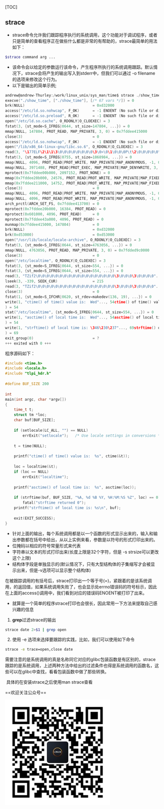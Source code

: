 [TOC]

## strace



- strace命令允许我们跟踪程序执行的系统调用，这个功能对于调试程序，或者只是简单的查看程序正在做些什么都是非常的有帮助的，strace最简单的用法如下：

```bash
$strace command arg ...
```

- 该命令会以给定的参数运行该命令，产生程序所执行的系统调用跟踪。默认情况下，strace会将产生的输出写入到stderr中，但我们可以通过 -o filename的选项来修改这个行为。
- 以下是输出的简单示例;

```c
andrew@andrew-Thurley:/work/linux_unix/sys_man/time$ strace ./show_time
execve("./show_time", ["./show_time"], [/* 67 vars */]) = 0
brk(NULL)                               = 0xd32000
access("/etc/ld.so.nohwcap", F_OK)      = -1 ENOENT (No such file or directory)
access("/etc/ld.so.preload", R_OK)      = -1 ENOENT (No such file or directory)
open("/etc/ld.so.cache", O_RDONLY|O_CLOEXEC) = 3
fstat(3, {st_mode=S_IFREG|0644, st_size=147804, ...}) = 0
mmap(NULL, 147804, PROT_READ, MAP_PRIVATE, 3, 0) = 0x7fddee415000
close(3)                                = 0
access("/etc/ld.so.nohwcap", F_OK)      = -1 ENOENT (No such file or directory)
open("/lib/x86_64-linux-gnu/libc.so.6", O_RDONLY|O_CLOEXEC) = 3
read(3, "\177ELF\2\1\1\3\0\0\0\0\0\0\0\0\3\0>\0\1\0\0\0P\t\2\0\0\0\0\0"..., 832) = 832
fstat(3, {st_mode=S_IFREG|0755, st_size=1868984, ...}) = 0
mmap(NULL, 4096, PROT_READ|PROT_WRITE, MAP_PRIVATE|MAP_ANONYMOUS, -1, 0) = 0x7fddee414000
mmap(NULL, 3971488, PROT_READ|PROT_EXEC, MAP_PRIVATE|MAP_DENYWRITE, 3, 0) = 0x7fddede4b000
mprotect(0x7fddee00b000, 2097152, PROT_NONE) = 0
mmap(0x7fddee20b000, 24576, PROT_READ|PROT_WRITE, MAP_PRIVATE|MAP_FIXED|MAP_DENYWRITE, 3, 0x1c0000) = 0x7fddee20b000
mmap(0x7fddee211000, 14752, PROT_READ|PROT_WRITE, MAP_PRIVATE|MAP_FIXED|MAP_ANONYMOUS, -1, 0) = 0x7fddee211000
close(3)                                = 0
mmap(NULL, 4096, PROT_READ|PROT_WRITE, MAP_PRIVATE|MAP_ANONYMOUS, -1, 0) = 0x7fddee413000
mmap(NULL, 4096, PROT_READ|PROT_WRITE, MAP_PRIVATE|MAP_ANONYMOUS, -1, 0) = 0x7fddee412000
arch_prctl(ARCH_SET_FS, 0x7fddee413700) = 0
mprotect(0x7fddee20b000, 16384, PROT_READ) = 0
mprotect(0x601000, 4096, PROT_READ)     = 0
mprotect(0x7fddee43a000, 4096, PROT_READ) = 0
munmap(0x7fddee415000, 147804)          = 0
brk(NULL)                               = 0xd32000
brk(0xd53000)                           = 0xd53000
open("/usr/lib/locale/locale-archive", O_RDONLY|O_CLOEXEC) = 3
fstat(3, {st_mode=S_IFREG|0644, st_size=4763056, ...}) = 0
mmap(NULL, 4763056, PROT_READ, MAP_PRIVATE, 3, 0) = 0x7fdded9c0000
close(3)                                = 0
open("/etc/localtime", O_RDONLY|O_CLOEXEC) = 3
fstat(3, {st_mode=S_IFREG|0644, st_size=554, ...}) = 0
fstat(3, {st_mode=S_IFREG|0644, st_size=554, ...}) = 0
read(3, "TZif2\0\0\0\0\0\0\0\0\0\0\0\0\0\0\0\0\0\0\3\0\0\0\3\0\0\0\0"..., 4096) = 554
lseek(3, -339, SEEK_CUR)                = 215
read(3, "TZif2\0\0\0\0\0\0\0\0\0\0\0\0\0\0\0\0\0\0\3\0\0\0\3\0\0\0\0"..., 4096) = 339
close(3)                                = 0
fstat(1, {st_mode=S_IFCHR|0620, st_rdev=makedev(136, 19), ...}) = 0
write(1, "ctime() of time() value is:  Wed"..., 54ctime() of time() value is:  Wed May 29 22:50:58 2019
) = 54
stat("/etc/localtime", {st_mode=S_IFREG|0644, st_size=554, ...}) = 0
write(1, "asctime() of local time is:  Wed"..., 54asctime() of local time is:  Wed May 29 22:50:58 2019
) = 54
write(1, "strftime() of local time is: \346\230\237"..., 69strftime() of local time is: 星期三, 29 五月 2019, 22:50:58 CST
) = 69
exit_group(0)                           = ?
+++ exited with 0 +++

```



程序源码如下：

```c
#include <time.h>
#include <locale.h>
#include "tlpi_hdr.h"

#define BUF_SIZE 200

int
main(int argc, char *argv[])
{
    time_t t;
    struct tm *loc;
    char buf[BUF_SIZE];

    if (setlocale(LC_ALL, "") == NULL)
        errExit("setlocale");   /* Use locale settings in conversions */

    t = time(NULL);

    printf("ctime() of time() value is:  %s", ctime(&t));

    loc = localtime(&t);
    if (loc == NULL)
        errExit("localtime");

    printf("asctime() of local time is:  %s", asctime(loc));

    if (strftime(buf, BUF_SIZE, "%A, %d %B %Y, %H:%M:%S %Z", loc) == 0)
        fatal("strftime returned 0");
    printf("strftime() of local time is: %s\n", buf);

    exit(EXIT_SUCCESS);
}
```

- 针对上面的输出，每个系统调用都是以一个函数的形式显示出来的，输入和输出参数都在括号中给出，从以上实例来看，参数是以符号的形式打印出来的。
- 位掩码以相应的符号常量形式来代表
- 字符串以文本的形式打印出来(长度上限是32个字符，但是 -s strsize可以更改这个上限)
- 结构体字段是单独显示的(默认情况下，只有大型结构体的子集缩写才会被显示出来，但是-v选项可以显示整个结构体)

在被跟踪调用的有括号后，strace打印出一个等于号(=)，紧跟着的是该系统调用，的返回值，如果系统调用失败了，也会显示处errno错误码的符号标示，因此在上面的access()调用中，我们看到对应的错误码ENOENT被打印了出来。

- 就算是一个简单的程序strace打印也会很长，因此常用一下方法来提取自己感兴趣的信息

1. **grep**过滤strace的输出

```bash
strace date 2>$1 | grep open
```

2. 使用 -e 选项来选择要跟踪的实践，比如，我们可以使用如下命令

```bash
strace -e trace=open,close date
```

​	需要注意的是系统调用的真是名称同它对应的glibc包装函数是有区别的，strace跟踪的是系统调用，上述两种方法中给出的过滤条件也得是系统调用的函数名，这些可以在glibc中查找，看看包装函数中做了那些转换。

​	具体的在安装strace之后使用man strace查看















==欢迎关注公众号==

![](./../picture/weixin.jpg)